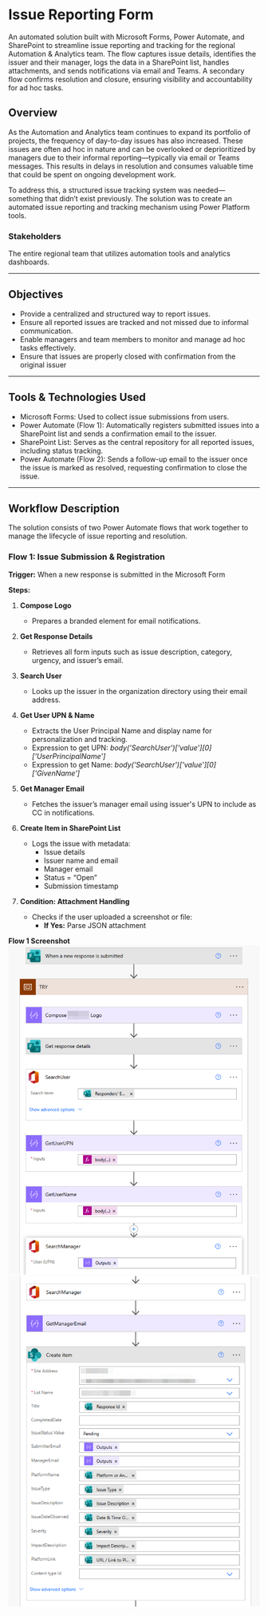 # Issue Reporting Form
An automated solution built with Microsoft Forms, Power Automate, and SharePoint to streamline issue reporting and tracking for the regional Automation & Analytics team. 
The flow captures issue details, identifies the issuer and their manager, logs the data in a SharePoint list, handles attachments, and sends notifications via email and Teams. 
A secondary flow confirms resolution and closure, ensuring visibility and accountability for ad hoc tasks.


## Overview
As the Automation and Analytics team continues to expand its portfolio of projects, the frequency of day-to-day issues has also increased. These issues are often ad hoc in nature and can be overlooked or deprioritized by managers due to their informal reporting—typically via email or Teams messages. This results in delays in resolution and consumes valuable time that could be spent on ongoing development work.

To address this, a structured issue tracking system was needed—something that didn’t exist previously. The solution was to create an automated issue reporting and tracking mechanism using Power Platform tools.

### Stakeholders
The entire regional team that utilizes automation tools and analytics dashboards.

---

## Objectives
- Provide a centralized and structured way to report issues.
- Ensure all reported issues are tracked and not missed due to informal communication.
- Enable managers and team members to monitor and manage ad hoc tasks effectively.
- Ensure that issues are properly closed with confirmation from the original issuer

---

## Tools & Technologies Used

- Microsoft Forms: Used to collect issue submissions from users.
- Power Automate (Flow 1): Automatically registers submitted issues into a SharePoint list and sends a confirmation email to the issuer.
- SharePoint List: Serves as the central repository for all reported issues, including status tracking.
- Power Automate (Flow 2): Sends a follow-up email to the issuer once the issue is marked as resolved, requesting confirmation to close the issue.

---

## Workflow Description

The solution consists of two Power Automate flows that work together to manage the lifecycle of issue reporting and resolution.

### Flow 1: Issue Submission & Registration

**Trigger:** When a new response is submitted in the Microsoft Form

**Steps:**
1. **Compose Logo**
   - Prepares a branded element for email notifications.

2. **Get Response Details**
   - Retrieves all form inputs such as issue description, category, urgency, and issuer’s email.

3. **Search User**
   - Looks up the issuer in the organization directory using their email address.

4. **Get User UPN & Name**
   - Extracts the User Principal Name and display name for personalization and tracking.
   - Expression to get UPN: *body('SearchUser')['value'][0]['UserPrincipalName']*
   - Expression to get Name: *body('SearchUser')['value'][0]['GivenName']*

5. **Get Manager Email**
   - Fetches the issuer’s manager email using issuer's UPN to include as CC in notifications.

6. **Create Item in SharePoint List**
   - Logs the issue with metadata:
     - Issue details
     - Issuer name and email
     - Manager email
     - Status = “Open”
     - Submission timestamp

7. **Condition: Attachment Handling**
   - Checks if the user uploaded a screenshot or file:
     - **If Yes:** Parse JSON attachment
    
**Flow 1 Screenshot**    
![Flow 1 Snap 1](https://github.com/rizazainudin/issue_log_form_project/blob/main/autoflow_1_snap_1.png)
![Flow 1 Snap 2](https://github.com/rizazainudin/issue_log_form_project/blob/main/autoflow_1_snap_2.png)
